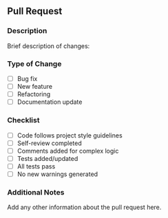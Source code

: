 ## Pull Request

### Description
Brief description of changes:

### Type of Change
- [ ] Bug fix
- [ ] New feature
- [ ] Refactoring
- [ ] Documentation update

### Checklist
- [ ] Code follows project style guidelines
- [ ] Self-review completed
- [ ] Comments added for complex logic
- [ ] Tests added/updated
- [ ] All tests pass
- [ ] No new warnings generated

### Additional Notes
Add any other information about the pull request here.